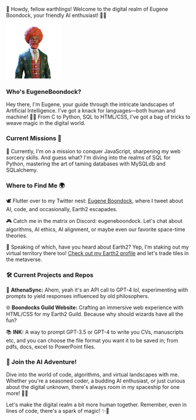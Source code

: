 👋 Howdy, fellow earthlings! Welcome to the digital realm of Eugene Boondock, your friendly AI enthusiast! 🤖🚀

![EugeneBoondock Banner](./avarar.png)

### Who's EugeneBoondock?

Hey there, I'm Eugene, your guide through the intricate landscapes of Artificial Intelligence. I've got a knack for languages—both human and machine! 💬🧠 From C to Python, SQL to HTML/CSS, I've got a bag of tricks to weave magic in the digital world.

### Current Missions 🚀

🌱 Currently, I'm on a mission to conquer JavaScript, sharpening my web sorcery skills. And guess what? I'm diving into the realms of SQL for Python, mastering the art of taming databases with MySQLdb and SQLalchemy.

### Where to Find Me 🌍

🕊️ Flutter over to my Twitter nest: [Eugene Boondock](https://twitter.com/MansaKirito), where I tweet about AI, code, and occasionally, Earth2 escapades.

🎮 Catch me in the matrix on Discord: eugeneboondock. Let's chat about algorithms, AI ethics, AI alignment, or maybe even our favorite space-time theories.

🌌 Speaking of which, have you heard about Earth2? Yep, I'm staking out my virtual territory there too! [Check out my Earth2 profile](https://app.earth2.io/#profile/8d887d79-5fd5-49ed-a14d-32f09d32d180/properties) and let's trade tiles in the metaverse.

### 🛠️ Current Projects and Repos

🧠 **AthenaSync:** Ahem, yeah it's an API call to GPT-4 lol, experimenting with prompts to yield responses influenced by old philosophers.

🌐 **Boondocks Guild Website:** Crafting an immersive web experience with HTML/CSS for my Earth2 Guild. Because why should wizards have all the fun?

📚 **INK:** A way to prompt GPT-3.5 or GPT-4 to write you CVs, manuscripts etc, and you can choose the file format you want it to be saved in; from pdfs, docs, excel to PowerPoint files.

### 🌟 Join the AI Adventure!

Dive into the world of code, algorithms, and virtual landscapes with me. Whether you're a seasoned coder, a budding AI enthusiast, or just curious about the digital unknown, there's always room in my spaceship for one more! 🚀👾

Let's make the digital realm a bit more human together. Remember, even in lines of code, there's a spark of magic! ✨🔮
